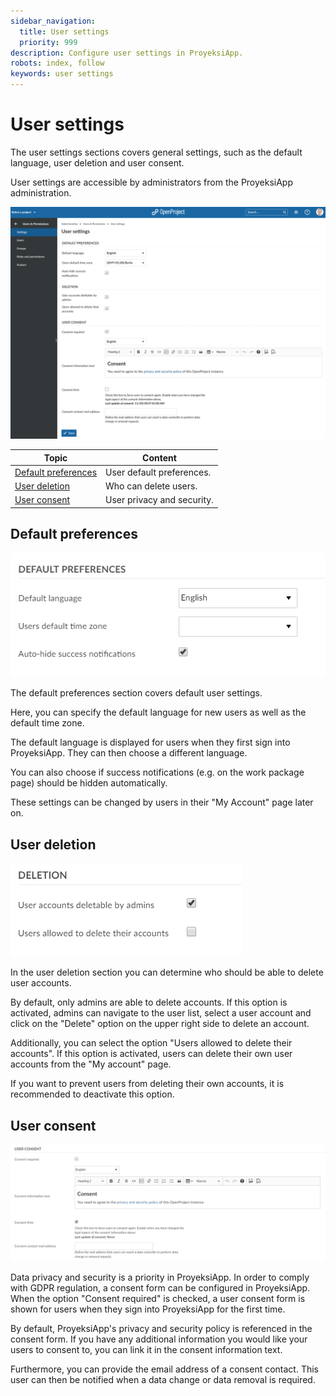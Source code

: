 ```yaml
---
sidebar_navigation:
  title: User settings
  priority: 999
description: Configure user settings in ProyeksiApp.
robots: index, follow
keywords: user settings
---
```


# User settings

The user settings sections covers general settings, such as the default language, user deletion and user consent.

User settings are accessible by administrators from the ProyeksiApp administration.

![user and permissions settings](image-20200211140959585.png)

| Topic                                       | Content                    |
| ------------------------------------------- | -------------------------- |
| [Default preferences](#default-preferences) | User default preferences.  |
| [User deletion](#user-deletion)             | Who can delete users.      |
| [User consent](#user-consent)               | User privacy and security. |

## Default preferences

![image-20191104163417641](image-20191104163417641.png)

The default preferences section covers default user settings.

Here, you can specify the default language for new users as well as the default time zone.

The default language is displayed for users when they first sign into ProyeksiApp. They can then choose a different language.

You can also choose if success notifications (e.g. on the work package page) should be hidden automatically.

These settings can be changed by users in their "My Account" page later on.

## User deletion

![image-20191104163546817](image-20191104163546817.png)

In the user deletion section you can determine who should be able to delete user accounts.

By default, only admins are able to delete accounts. If this option is activated, admins can navigate to the user list, select a user account and click on the "Delete" option on the upper right side to delete an account.

Additionally, you can select the option "Users allowed to delete their accounts". If this option is activated, users can delete their own user accounts from the "My account" page.

If you want to prevent users from deleting their own accounts, it is recommended to deactivate this option.

## User consent

![image-20191104163858457](image-20191104163858457.png)

Data privacy and security is a priority in ProyeksiApp. In order to comply with GDPR regulation, a consent form can be configured in ProyeksiApp. When the option "Consent required" is checked, a user consent form is shown for users when they sign into ProyeksiApp for the first time.

By default, ProyeksiApp's privacy and security policy is referenced in the consent form. If you have any additional information you would like your users to consent to, you can link it in the consent information text.

Furthermore, you can provide the email address of a consent contact. This user can then be notified when a data change or data removal is required.
